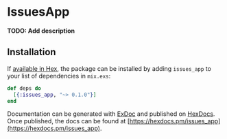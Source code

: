 # IssuesApp

**TODO: Add description**

## Installation

If [available in Hex](https://hex.pm/docs/publish), the package can be installed
by adding `issues_app` to your list of dependencies in `mix.exs`:

```elixir
def deps do
  [{:issues_app, "~> 0.1.0"}]
end
```

Documentation can be generated with [ExDoc](https://github.com/elixir-lang/ex_doc)
and published on [HexDocs](https://hexdocs.pm). Once published, the docs can
be found at [https://hexdocs.pm/issues_app](https://hexdocs.pm/issues_app).

